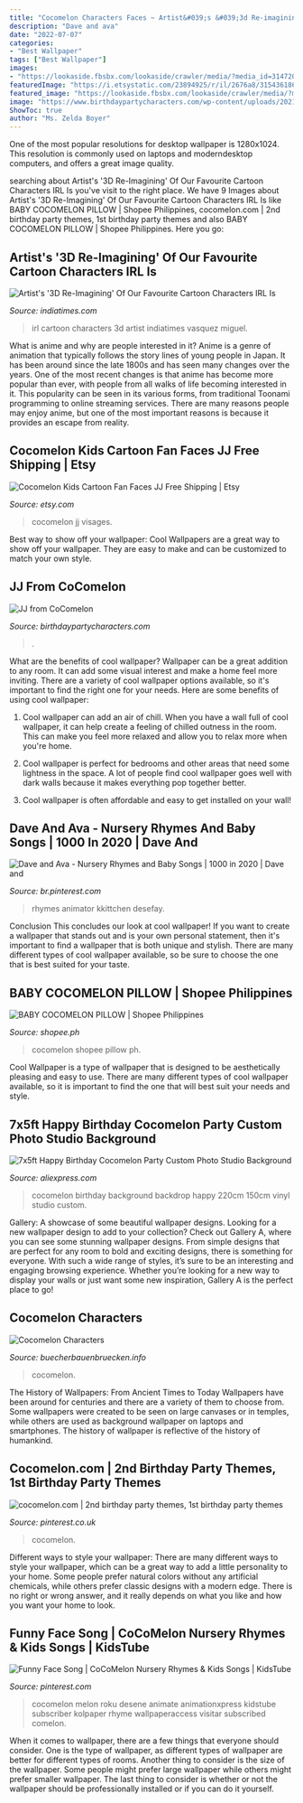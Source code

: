 ```yaml
---
title: "Cocomelon Characters Faces ~ Artist&#039;s &#039;3d Re-imagining&#039; Of Our Favourite Cartoon Characters Irl Is"
description: "Dave and ava"
date: "2022-07-07"
categories:
- "Best Wallpaper"
tags: ["Best Wallpaper"]
images:
- "https://lookaside.fbsbx.com/lookaside/crawler/media/?media_id=3147202655371711"
featuredImage: "https://i.etsystatic.com/23894925/r/il/2676a8/3154361868/il_1140xN.3154361868_63n9.jpg"
featured_image: "https://lookaside.fbsbx.com/lookaside/crawler/media/?media_id=3147202655371711"
image: "https://www.birthdaypartycharacters.com/wp-content/uploads/2021/06/JJ-from-Coco-Melon-160x300@2x.jpeg"
ShowToc: true
author: "Ms. Zelda Boyer"
---
```



One of the most popular resolutions for desktop wallpaper is 1280x1024. This resolution is commonly used on laptops and moderndesktop computers, and offers a great image quality.

	

		
searching about Artist&#039;s &#039;3D Re-Imagining&#039; Of Our Favourite Cartoon Characters IRL Is you've visit to the right place. We have 9 Images about Artist&#039;s &#039;3D Re-Imagining&#039; Of Our Favourite Cartoon Characters IRL Is like BABY COCOMELON PILLOW | Shopee Philippines, cocomelon.com | 2nd birthday party themes, 1st birthday party themes and also BABY COCOMELON PILLOW | Shopee Philippines. Here you go:
		
    
## Artist&#039;s &#039;3D Re-Imagining&#039; Of Our Favourite Cartoon Characters IRL Is

<img loading=lazy src="https://im.indiatimes.in/facebook/2018/Aug/miguel_vasquez_1534595010.jpg" onerror="this.onerror=null;this.src='https://tse1.mm.bing.net/th?id=OIP.tLaYPlGBQGsduEZc4Zrx9wHaD4&amp;pid=15.1';" alt="Artist&#039;s &#039;3D Re-Imagining&#039; Of Our Favourite Cartoon Characters IRL Is">

_Source: indiatimes.com_

>irl cartoon characters 3d artist indiatimes vasquez miguel. 

	

What is anime and why are people interested in it?
Anime is a genre of animation that typically follows the story lines of young people in Japan. It has been around since the late 1800s and has seen many changes over the years. One of the most recent changes is that anime has become more popular than ever, with people from all walks of life becoming interested in it. This popularity can be seen in its various forms, from traditional Toonami programming to online streaming services. There are many reasons people may enjoy anime, but one of the most important reasons is because it provides an escape from reality.

    
## Cocomelon Kids Cartoon Fan Faces JJ Free Shipping | Etsy

<img loading=lazy src="https://i.etsystatic.com/23894925/r/il/2676a8/3154361868/il_1140xN.3154361868_63n9.jpg" onerror="this.onerror=null;this.src='https://tse2.mm.bing.net/th?id=OIP.RB0bZfJwRrTub3PneVDLnAHaIc&amp;pid=15.1';" alt="Cocomelon Kids Cartoon Fan Faces JJ Free Shipping | Etsy">

_Source: etsy.com_

>cocomelon jj visages. 

	

Best way to show off your wallpaper:
Cool Wallpapers are a great way to show off your wallpaper. They are easy to make and can be customized to match your own style.

    
## JJ From CoComelon

<img loading=lazy src="https://www.birthdaypartycharacters.com/wp-content/uploads/2021/06/JJ-from-Coco-Melon-160x300@2x.jpeg" onerror="this.onerror=null;this.src='https://tse3.mm.bing.net/th?id=OIP.cBybSgS3Vv8ybc4ZlVwFEAAAAA&amp;pid=15.1';" alt="JJ from CoComelon">

_Source: birthdaypartycharacters.com_

>. 

	

What are the benefits of cool wallpaper?
Wallpaper can be a great addition to any room. It can add some visual interest and make a home feel more inviting. There are a variety of cool wallpaper options available, so it's important to find the right one for your needs. Here are some benefits of using cool wallpaper: 
1. Cool wallpaper can add an air of chill. When you have a wall full of cool wallpaper, it can help create a feeling of chilled outness in the room. This can make you feel more relaxed and allow you to relax more when you're home. 

2. Cool wallpaper is perfect for bedrooms and other areas that need some lightness in the space. A lot of people find cool wallpaper goes well with dark walls because it makes everything pop together better. 

3. Cool wallpaper is often affordable and easy to get installed on your wall!

    
## Dave And Ava - Nursery Rhymes And Baby Songs | 1000 In 2020 | Dave And

<img loading=lazy src="https://i.pinimg.com/originals/f0/49/41/f04941dcfe901e3db782d9e2fb88015b.jpg" onerror="this.onerror=null;this.src='https://tse2.mm.bing.net/th?id=OIP.rYfTVPRwwwCdVD7-s-tpKgHaHa&amp;pid=15.1';" alt="Dave and Ava - Nursery Rhymes and Baby Songs | 1000 in 2020 | Dave and">

_Source: br.pinterest.com_

>rhymes animator kkittchen desefay. 

	

Conclusion
This concludes our look at cool wallpaper! If you want to create a wallpaper that stands out and is your own personal statement, then it's important to find a wallpaper that is both unique and stylish. There are many different types of cool wallpaper available, so be sure to choose the one that is best suited for your taste.

    
## BABY COCOMELON PILLOW | Shopee Philippines

<img loading=lazy src="https://cf.shopee.ph/file/eed94e8d6c5d8d427ba0ecc04347792f" onerror="this.onerror=null;this.src='https://tse1.mm.bing.net/th?id=OIP.7tlOjWxdjUJ7oOzAQ0d5LwHaHa&amp;pid=15.1';" alt="BABY COCOMELON PILLOW | Shopee Philippines">

_Source: shopee.ph_

>cocomelon shopee pillow ph. 

	

Cool Wallpaper is a type of wallpaper that is designed to be aesthetically pleasing and easy to use. There are many different types of cool wallpaper available, so it is important to find the one that will best suit your needs and style.

    
## 7x5ft Happy Birthday Cocomelon Party Custom Photo Studio Background

<img loading=lazy src="https://ae01.alicdn.com/kf/HTB1mZBwaeH2gK0jSZJnq6yT1FXaq.jpg_q50.jpg" onerror="this.onerror=null;this.src='https://tse1.mm.bing.net/th?id=OIP.Ke-xCoaO1xiF6YIahV1_IwHaE5&amp;pid=15.1';" alt="7x5ft Happy Birthday Cocomelon Party Custom Photo Studio Background">

_Source: aliexpress.com_

>cocomelon birthday background backdrop happy 220cm 150cm vinyl studio custom. 

	

Gallery: A showcase of some beautiful wallpaper designs.
Looking for a new wallpaper design to add to your collection? Check out Gallery A, where you can see some stunning wallpaper designs. From simple designs that are perfect for any room to bold and exciting designs, there is something for everyone. With such a wide range of styles, it’s sure to be an interesting and engaging browsing experience. Whether you’re looking for a new way to display your walls or just want some new inspiration, Gallery A is the perfect place to go!





	
	
    
## Cocomelon Characters

<img loading=lazy src="https://lookaside.fbsbx.com/lookaside/crawler/media/?media_id=3147202655371711" onerror="this.onerror=null;this.src='https://tse1.mm.bing.net/th?id=OIP.OKxNjAaWbf7IGly-CAYcMwHaDQ&amp;pid=15.1';" alt="Cocomelon Characters">

_Source: buecherbauenbruecken.info_

>cocomelon. 

	

The History of Wallpapers: From Ancient Times to Today
Wallpapers have been around for centuries and there are a variety of them to choose from. Some wallpapers were created to be seen on large canvases or in temples, while others are used as background wallpaper on laptops and smartphones. The history of wallpaper is reflective of the history of humankind.

    
## Cocomelon.com | 2nd Birthday Party Themes, 1st Birthday Party Themes

<img loading=lazy src="https://i.pinimg.com/originals/b3/8b/f3/b38bf345de69c4c6d7d1b14f9bbf86ae.png" onerror="this.onerror=null;this.src='https://tse3.mm.bing.net/th?id=OIP.Ba18soHL6AIqPbRtkwljtwHaHa&amp;pid=15.1';" alt="cocomelon.com | 2nd birthday party themes, 1st birthday party themes">

_Source: pinterest.co.uk_

>cocomelon. 

	

Different ways to style your wallpaper:
There are many different ways to style your wallpaper, which can be a great way to add a little personality to your home. Some people prefer natural colors without any artificial chemicals, while others prefer classic designs with a modern edge. There is no right or wrong answer, and it really depends on what you like and how you want your home to look.

    
## Funny Face Song | CoCoMelon Nursery Rhymes &amp; Kids Songs | KidsTube

<img loading=lazy src="https://i.pinimg.com/originals/f7/1c/b6/f71cb6badfcbf457fc121096a5489452.jpg" onerror="this.onerror=null;this.src='https://tse1.mm.bing.net/th?id=OIP.AM8hNHGcfa6Qyi7-7NGNlQHaEK&amp;pid=15.1';" alt="Funny Face Song | CoCoMelon Nursery Rhymes &amp; Kids Songs | KidsTube">

_Source: pinterest.com_

>cocomelon melon roku desene animate animationxpress kidstube subscriber kolpaper rhyme wallpaperaccess visitar subscribed comelon. 

	

When it comes to wallpaper, there are a few things that everyone should consider. One is the type of wallpaper, as different types of wallpaper are better for different types of rooms. Another thing to consider is the size of the wallpaper. Some people might prefer large wallpaper while others might prefer smaller wallpaper. The last thing to consider is whether or not the wallpaper should be professionally installed or if you can do it yourself.

